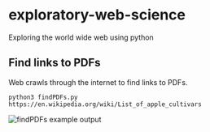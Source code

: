 # exploratory-web-science
Exploring the world wide web using python



## Find links to PDFs
Web crawls through the internet to find links to PDFs.

```
python3 findPDFs.py https://en.wikipedia.org/wiki/List_of_apple_cultivars
```

![findPDFs example output](findpdf_output_wikiapple.PNG)

